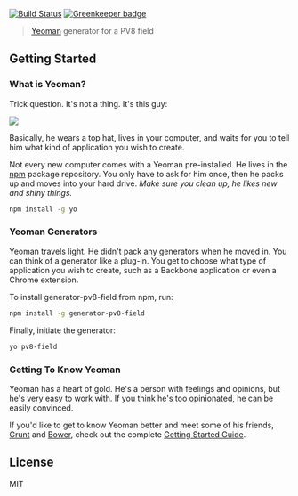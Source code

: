 
[![Build Status](https://secure.travis-ci.org/mauricedb/generator-pv8-field.png?branch=master)](https://travis-ci.org/mauricedb/generator-pv8-field) [![Greenkeeper badge](https://badges.greenkeeper.io/mauricedb/generator-pv8-field.svg)](https://greenkeeper.io/)

> [Yeoman](http://yeoman.io) generator for a PV8 field


## Getting Started

### What is Yeoman?

Trick question. It's not a thing. It's this guy:

![](http://i.imgur.com/JHaAlBJ.png)

Basically, he wears a top hat, lives in your computer, and waits for you to tell him what kind of application you wish to create.

Not every new computer comes with a Yeoman pre-installed. He lives in the [npm](https://npmjs.org) package repository. You only have to ask for him once, then he packs up and moves into your hard drive. *Make sure you clean up, he likes new and shiny things.*

```bash
npm install -g yo
```

### Yeoman Generators

Yeoman travels light. He didn't pack any generators when he moved in. You can think of a generator like a plug-in. You get to choose what type of application you wish to create, such as a Backbone application or even a Chrome extension.

To install generator-pv8-field from npm, run:

```bash
npm install -g generator-pv8-field
```

Finally, initiate the generator:

```bash
yo pv8-field
```

### Getting To Know Yeoman

Yeoman has a heart of gold. He's a person with feelings and opinions, but he's very easy to work with. If you think he's too opinionated, he can be easily convinced.

If you'd like to get to know Yeoman better and meet some of his friends, [Grunt](http://gruntjs.com) and [Bower](http://bower.io), check out the complete [Getting Started Guide](https://github.com/yeoman/yeoman/wiki/Getting-Started).


## License

MIT
